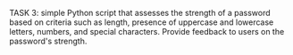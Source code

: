 TASK 3: simple Python script that assesses the strength of a password based on criteria such as length, presence of uppercase and lowercase letters, numbers, and special characters. Provide feedback to users on the password's strength.
